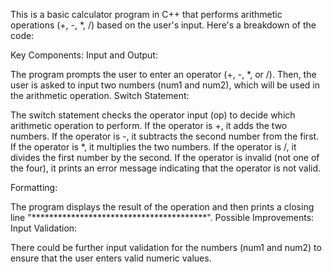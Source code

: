 
This is a basic calculator program in C++ that performs arithmetic operations (+, -, *, /) based on the user's input. Here's a breakdown of the code:

Key Components:
Input and Output:

The program prompts the user to enter an operator (+, -, *, or /).
Then, the user is asked to input two numbers (num1 and num2), which will be used in the arithmetic operation.
Switch Statement:

The switch statement checks the operator input (op) to decide which arithmetic operation to perform.
If the operator is +, it adds the two numbers.
If the operator is -, it subtracts the second number from the first.
If the operator is *, it multiplies the two numbers.
If the operator is /, it divides the first number by the second.
If the operator is invalid (not one of the four), it prints an error message indicating that the operator is not valid.

Formatting:

The program displays the result of the operation and then prints a closing line "****************************************".
Possible Improvements:
Input Validation:

There could be further input validation for the numbers (num1 and num2) to ensure that the user enters valid numeric values.
